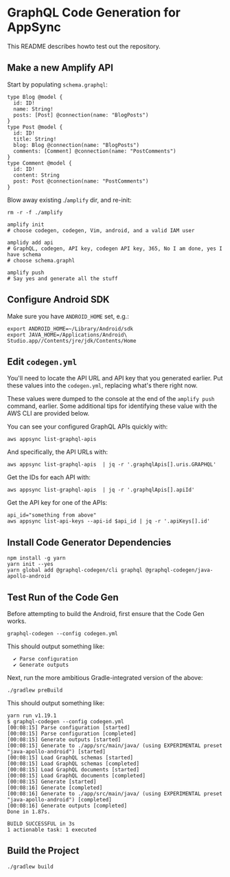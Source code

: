 # GraphQL Code Generation for AppSync

This README describes howto test out the repository.

## Make a new Amplify API
Start by populating `schema.graphql`:
```
type Blog @model {
  id: ID!
  name: String!
  posts: [Post] @connection(name: "BlogPosts")
}
type Post @model {
  id: ID!
  title: String!
  blog: Blog @connection(name: "BlogPosts")
  comments: [Comment] @connection(name: "PostComments")
}
type Comment @model {
  id: ID!
  content: String
  post: Post @connection(name: "PostComments")
}
```

Blow away existing ./`amplify` dir, and re-init:
```
rm -r -f ./amplify

amplify init
# choose codegen, codegen, Vim, android, and a valid IAM user

amplidy add api
# GraphQL, codegen, API key, codegen API key, 365, No I am done, yes I have schema
# choose schema.graphl

amplify push
# Say yes and generate all the stuff
```

## Configure Android SDK
Make sure you have `ANDROID_HOME` set, e.g.:
```
export ANDROID_HOME=~/Library/Android/sdk
export JAVA_HOME=/Applications/Android\ Studio.app//Contents/jre/jdk/Contents/Home
```

## Edit `codegen.yml`
You'll need to locate the API URL and API key that you generated
earlier. Put these values into the `codegen.yml`, replacing what's there
right now.

These values were dumped to the console at the end of the `amplify push`
command, earlier. Some additional tips for identifying these value with
the AWS CLI are provided below.

You can see your configured GraphQL APIs quickly with:
```
aws appsync list-graphql-apis
```

And specifically, the API URLs with:
```
aws appsync list-graphql-apis  | jq -r '.graphqlApis[].uris.GRAPHQL'
```

Get the IDs for each API with:
```
aws appsync list-graphql-apis  | jq -r '.graphqlApis[].apiId'
```
Get the API key for one of the APIs:
```
api_id="something from above"
aws appsync list-api-keys --api-id $api_id | jq -r '.apiKeys[].id'
```

## Install Code Generator Dependencies
```
npm install -g yarn
yarn init --yes
yarn global add @graphql-codegen/cli graphql @graphql-codegen/java-apollo-android
```

## Test Run of the Code Gen
Before attempting to build the Android, first ensure that the Code Gen
works.

```
graphql-codegen --config codegen.yml
```

This should output something like:
```
  ✔ Parse configuration
  ✔ Generate outputs
```

Next, run the more ambitious Gradle-integrated version of the above:
```
./gradlew preBuild
```

This should output something like:
```
yarn run v1.19.1
$ graphql-codegen --config codegen.yml
[00:08:15] Parse configuration [started]
[00:08:15] Parse configuration [completed]
[00:08:15] Generate outputs [started]
[00:08:15] Generate to ./app/src/main/java/ (using EXPERIMENTAL preset "java-apollo-android") [started]
[00:08:15] Load GraphQL schemas [started]
[00:08:15] Load GraphQL schemas [completed]
[00:08:15] Load GraphQL documents [started]
[00:08:15] Load GraphQL documents [completed]
[00:08:15] Generate [started]
[00:08:16] Generate [completed]
[00:08:16] Generate to ./app/src/main/java/ (using EXPERIMENTAL preset "java-apollo-android") [completed]
[00:08:16] Generate outputs [completed]
Done in 1.87s.

BUILD SUCCESSFUL in 3s
1 actionable task: 1 executed
```

## Build the Project
```
./gradlew build
```

